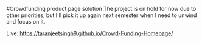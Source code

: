 #Crowdfunding product page solution
The project is on hold for now due to other priorities,
but I'll pick it up again next semester when I need to unwind and focus on it.


Live:  https://taranjeetsingh9.github.io/Crowd-Funding-Homepage/
